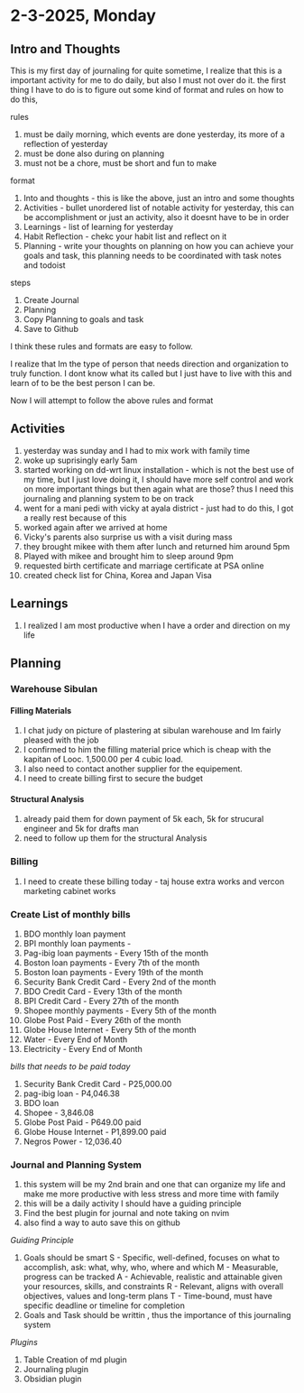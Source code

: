 # 2-3-2025, Monday

## Intro and Thoughts

This is my first day of journaling for quite sometime, I realize that this is a important activity for me to do daily,
but also I must not over do it. the first thing I have to do is to figure out some kind of format and rules
on how to do this,

rules

1. must be daily morning, which events are done yesterday, its more of a reflection of yesterday
2. must be done also during on planning
3. must not be a chore, must be short and fun to make

format

1. Into and thoughts - this is like the above, just an intro and some thoughts
2. Activities - bullet unordered list of notable activity for yesterday, this can be accomplishment or just an activity, also it doesnt have to be in order
3. Learnings - list of learning for yesterday
4. Habit Reflection - chekc your habit list and reflect on it
5. Planning - write your thoughts on planning on how you can achieve your goals and task, this planning needs to be coordinated with task notes and todoist

steps

1. Create Journal
2. Planning
3. Copy Planning to goals and task
4. Save to Github

I think these rules and formats are easy to follow.

I realize that Im the type of person that needs direction and organization to truly function. I dont know what its called
but I just have to live with this and learn of to be the best person I can be.

Now I will attempt to follow the above rules and format

## Activities

1. yesterday was sunday and I had to mix work with family time
2. woke up suprisingly early 5am
3. started working on dd-wrt linux installation - which is not the best use of my time, but I just love doing it, I should have more self control
   and work on more important things but then again what are those? thus I need this journaling and planning system to be on track
4. went for a mani pedi with vicky at ayala district - just had to do this, I got a really rest because of this
5. worked again after we arrived at home
6. Vicky's parents also surprise us with a visit during mass
7. they brought mikee with them after lunch and returned him around 5pm
8. Played with mikee and brought him to sleep around 9pm
9. requested birth certificate and marriage certificate at PSA online
10. created check list for China, Korea and Japan Visa

## Learnings

1. I realized I am most productive when I have a order and direction on my life

## Planning

### Warehouse Sibulan

#### Filling Materials

1. I chat judy on picture of plastering at sibulan warehouse and Im fairly pleased with the job
2. I confirmed to him the filling material price which is cheap with the kapitan of Looc. 1,500.00 per 4 cubic load.
3. I also need to contact another supplier for the equipement.
4. I need to create billing first to secure the budget

#### Structural Analysis

1. already paid them for down payment of 5k each, 5k for strucural engineer and 5k for drafts man
2. need to follow up them for the structural Analysis

### Billing

1. I need to create these billing today - taj house extra works and vercon marketing cabinet works

### Create List of monthly bills

1. BDO monthly loan payment
2. BPI monthly loan payments -
3. Pag-ibig loan payments - Every 15th of the month
4. Boston loan payments - Every 7th of the month
5. Boston loan payments - Every 19th of the month
6. Security Bank Credit Card - Every 2nd of the month
7. BDO Credit Card - Every 13th of the month
8. BPI Credit Card - Every 27th of the month
9. Shopee monthly payments - Every 5th of the month
10. Globe Post Paid - Every 26th of the month
11. Globe House Internet - Every 5th of the month
12. Water - Every End of Month
13. Electricity - Every End of Month

_bills that needs to be paid today_

1. Security Bank Credit Card - P25,000.00
2. pag-ibig loan - P4,046.38
3. BDO loan
4. Shopee - 3,846.08
5. Globe Post Paid - P649.00 paid
6. Globe House Internet - P1,899.00 paid
7. Negros Power - 12,036.40

### Journal and Planning System

1. this system will be my 2nd brain and one that can organize my life and make me more productive with less stress and more time with family
2. this will be a daily activity I should have a guiding principle
3. Find the best plugin for journal and note taking on nvim
4. also find a way to auto save this on github

_Guiding Principle_

1. Goals should be smart
   S - Specific, well-defined, focuses on what to accomplish, ask: what, why, who, where and which
   M - Measurable, progress can be tracked
   A - Achievable, realistic and attainable given your resources, skills, and constraints
   R - Relevant, aligns with overall objectives, values and long-term plans
   T - Time-bound, must have specific deadline or timeline for completion
2. Goals and Task should be writtin , thus the importance of this journaling system

_Plugins_

1. Table Creation of md plugin
2. Journaling plugin
3. Obsidian plugin
